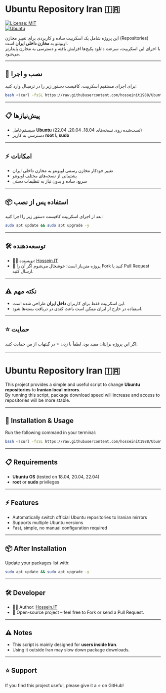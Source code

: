 # Ubuntu Repository Iran 🇮🇷

[![License: MIT](https://img.shields.io/badge/License-MIT-blue.svg)](LICENSE)  
[![Ubuntu](https://img.shields.io/badge/Ubuntu-18.04%20%7C%2020.04%20%7C%2022.04-orange)](https://ubuntu.com)

این پروژه شامل یک اسکریپت ساده و کاربردی برای تغییر مخازن (Repositories) اوبونتو به **مخازن داخلی ایران** است.  
با اجرای این اسکریپت، سرعت دانلود پکیج‌ها افزایش یافته و دسترسی به مخازن پایدارتر می‌شود.

---

## 🚀 نصب و اجرا

برای اجرای مستقیم اسکریپت، کافیست دستور زیر را در ترمینال وارد کنید:

```bash
bash <(curl -fsSL https://raw.githubusercontent.com/hosseinit1988/Ubuntu-Repository-iran/main/mirrors.sh)
```

---

## 📋 پیش‌نیازها
- سیستم‌عامل **Ubuntu** (تست‌شده روی نسخه‌های 18.04، 20.04، 22.04)  
- دسترسی به کاربر **root** یا **sudo**

---

## ⚡ امکانات
- تغییر خودکار مخازن رسمی اوبونتو به مخازن داخلی ایران  
- پشتیبانی از نسخه‌های مختلف اوبونتو  
- سریع، ساده و بدون نیاز به تنظیمات دستی  

---

## 📦 استفاده پس از نصب
بعد از اجرای اسکریپت کافیست دستور زیر را اجرا کنید:

```bash
sudo apt update && sudo apt upgrade -y
```

---

## 🛠 توسعه‌دهنده
- 👨‍💻 نویسنده: [Hossein.IT](https://github.com/hosseinit1988)  
- 📌 پروژه متن‌باز است؛ خوشحال می‌شوم اگر آن را Fork کنید یا Pull Request ارسال کنید.  

---

## ⚠️ نکته مهم
- این اسکریپت فقط برای کاربران **داخل ایران** طراحی شده است.  
- استفاده در خارج از ایران ممکن است باعث کندی در دریافت بسته‌ها شود.  

---

## ⭐ حمایت
اگر این پروژه برایتان مفید بود، لطفاً با زدن ⭐ در گیتهاب از من حمایت کنید.  

---

# Ubuntu Repository Iran 🇮🇷

This project provides a simple and useful script to change **Ubuntu repositories** to **Iranian local mirrors**.  
By running this script, package download speed will increase and access to repositories will be more stable.

---

## 🚀 Installation & Usage

Run the following command in your terminal:

```bash
bash <(curl -fsSL https://raw.githubusercontent.com/hosseinit1988/Ubuntu-Repository-iran/main/mirrors.sh)
```

---

## 📋 Requirements
- **Ubuntu OS** (tested on 18.04, 20.04, 22.04)  
- **root** or **sudo** privileges  

---

## ⚡ Features
- Automatically switch official Ubuntu repositories to Iranian mirrors  
- Supports multiple Ubuntu versions  
- Fast, simple, no manual configuration required  

---

## 📦 After Installation
Update your packages list with:

```bash
sudo apt update && sudo apt upgrade -y
```

---

## 🛠 Developer
- 👨‍💻 Author: [Hossein.IT](https://github.com/hosseinit1988)  
- 📌 Open-source project – feel free to Fork or send a Pull Request.  

---

## ⚠️ Notes
- This script is mainly designed for **users inside Iran**.  
- Using it outside Iran may slow down package downloads.  

---

## ⭐ Support
If you find this project useful, please give it a ⭐ on GitHub!

